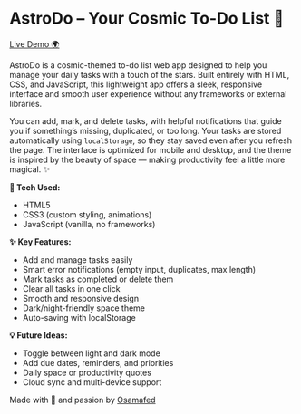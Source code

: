 # AstroDo – Your Cosmic To-Do List 🌌

[Live Demo 🌍](https://astrodo.netlify.app/)

AstroDo is a cosmic-themed to-do list web app designed to help you manage your daily tasks with a touch of the stars. Built entirely with HTML, CSS, and JavaScript, this lightweight app offers a sleek, responsive interface and smooth user experience without any frameworks or external libraries.

You can add, mark, and delete tasks, with helpful notifications that guide you if something’s missing, duplicated, or too long. Your tasks are stored automatically using `localStorage`, so they stay saved even after you refresh the page. The interface is optimized for mobile and desktop, and the theme is inspired by the beauty of space — making productivity feel a little more magical. ✨

**🔧 Tech Used:**  
- HTML5  
- CSS3 (custom styling, animations)  
- JavaScript (vanilla, no frameworks)

**✨ Key Features:**  
- Add and manage tasks easily  
- Smart error notifications (empty input, duplicates, max length)  
- Mark tasks as completed or delete them  
- Clear all tasks in one click  
- Smooth and responsive design  
- Dark/night-friendly space theme  
- Auto-saving with localStorage

**💡 Future Ideas:**  
- Toggle between light and dark mode  
- Add due dates, reminders, and priorities  
- Daily space or productivity quotes  
- Cloud sync and multi-device support

Made with 💙 and passion by [Osamafed](https://github.com/Osamafed)
